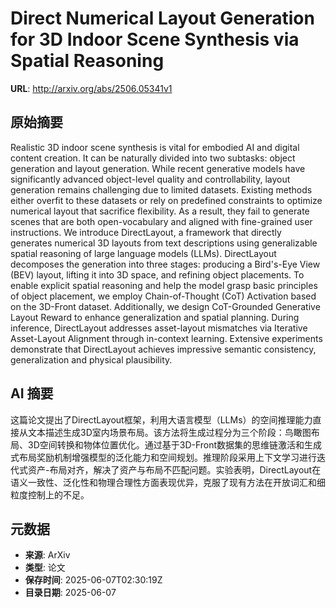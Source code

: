# Direct Numerical Layout Generation for 3D Indoor Scene Synthesis via Spatial Reasoning

**URL**: http://arxiv.org/abs/2506.05341v1

## 原始摘要

Realistic 3D indoor scene synthesis is vital for embodied AI and digital
content creation. It can be naturally divided into two subtasks: object
generation and layout generation. While recent generative models have
significantly advanced object-level quality and controllability, layout
generation remains challenging due to limited datasets. Existing methods either
overfit to these datasets or rely on predefined constraints to optimize
numerical layout that sacrifice flexibility. As a result, they fail to generate
scenes that are both open-vocabulary and aligned with fine-grained user
instructions. We introduce DirectLayout, a framework that directly generates
numerical 3D layouts from text descriptions using generalizable spatial
reasoning of large language models (LLMs). DirectLayout decomposes the
generation into three stages: producing a Bird's-Eye View (BEV) layout, lifting
it into 3D space, and refining object placements. To enable explicit spatial
reasoning and help the model grasp basic principles of object placement, we
employ Chain-of-Thought (CoT) Activation based on the 3D-Front dataset.
Additionally, we design CoT-Grounded Generative Layout Reward to enhance
generalization and spatial planning. During inference, DirectLayout addresses
asset-layout mismatches via Iterative Asset-Layout Alignment through in-context
learning. Extensive experiments demonstrate that DirectLayout achieves
impressive semantic consistency, generalization and physical plausibility.


## AI 摘要

这篇论文提出了DirectLayout框架，利用大语言模型（LLMs）的空间推理能力直接从文本描述生成3D室内场景布局。该方法将生成过程分为三个阶段：鸟瞰图布局、3D空间转换和物体位置优化。通过基于3D-Front数据集的思维链激活和生成式布局奖励机制增强模型的泛化能力和空间规划。推理阶段采用上下文学习进行迭代式资产-布局对齐，解决了资产与布局不匹配问题。实验表明，DirectLayout在语义一致性、泛化性和物理合理性方面表现优异，克服了现有方法在开放词汇和细粒度控制上的不足。

## 元数据

- **来源**: ArXiv
- **类型**: 论文
- **保存时间**: 2025-06-07T02:30:19Z
- **目录日期**: 2025-06-07
